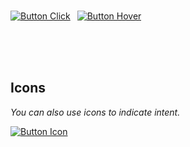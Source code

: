 <br>

[![Button Click]][Link] 
[![Button Hover]][Link] 

<br>

<br>
<br>

## Icons

*You can also use icons to indicate intent.*

[![Button Icon]][Link] 

<br>

<br>
<br>

[Button Hover]: https://img.shields.io/badge/Hover_Over_Me!-37a779?style=for-the-badge
[Button Click]: https://img.shields.io/badge/Click_Me!-37a779?style=for-the-badge
[Button Icon]: https://img.shields.io/badge/Installation-EF2D5E?style=for-the-badge&logoColor=white&logo=DocuSign

[Link]: # 'Link with example title.'
